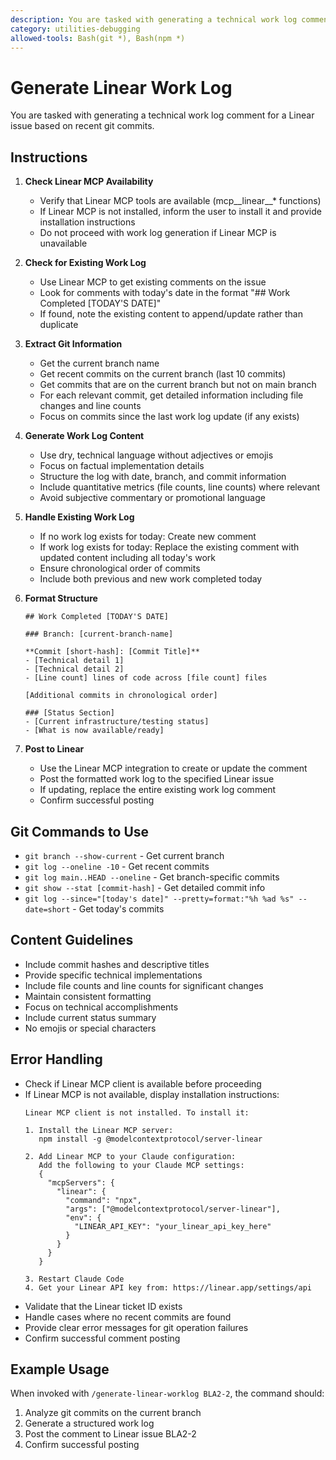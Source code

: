 ```yaml
---
description: You are tasked with generating a technical work log comment for a Linear issue based on recent git commits.
category: utilities-debugging
allowed-tools: Bash(git *), Bash(npm *)
---
```


# Generate Linear Work Log

You are tasked with generating a technical work log comment for a Linear issue based on recent git commits.

## Instructions

1. **Check Linear MCP Availability**
   - Verify that Linear MCP tools are available (mcp__linear__* functions)
   - If Linear MCP is not installed, inform the user to install it and provide installation instructions
   - Do not proceed with work log generation if Linear MCP is unavailable

2. **Check for Existing Work Log**
   - Use Linear MCP to get existing comments on the issue
   - Look for comments with today's date in the format "## Work Completed [TODAY'S DATE]"
   - If found, note the existing content to append/update rather than duplicate

2. **Extract Git Information**
   - Get the current branch name
   - Get recent commits on the current branch (last 10 commits)
   - Get commits that are on the current branch but not on main branch
   - For each relevant commit, get detailed information including file changes and line counts
   - Focus on commits since the last work log update (if any exists)

3. **Generate Work Log Content**
   - Use dry, technical language without adjectives or emojis
   - Focus on factual implementation details
   - Structure the log with date, branch, and commit information
   - Include quantitative metrics (file counts, line counts) where relevant
   - Avoid subjective commentary or promotional language

4. **Handle Existing Work Log**
   - If no work log exists for today: Create new comment
   - If work log exists for today: Replace the existing comment with updated content including all today's work
   - Ensure chronological order of commits
   - Include both previous and new work completed today

5. **Format Structure**
   ```
   ## Work Completed [TODAY'S DATE]

   ### Branch: [current-branch-name]

   **Commit [short-hash]: [Commit Title]**
   - [Technical detail 1]
   - [Technical detail 2]
   - [Line count] lines of code across [file count] files

   [Additional commits in chronological order]

   ### [Status Section]
   - [Current infrastructure/testing status]
   - [What is now available/ready]
   ```

6. **Post to Linear**
   - Use the Linear MCP integration to create or update the comment
   - Post the formatted work log to the specified Linear issue
   - If updating, replace the entire existing work log comment
   - Confirm successful posting

## Git Commands to Use
- `git branch --show-current` - Get current branch
- `git log --oneline -10` - Get recent commits
- `git log main..HEAD --oneline` - Get branch-specific commits
- `git show --stat [commit-hash]` - Get detailed commit info
- `git log --since="[today's date]" --pretty=format:"%h %ad %s" --date=short` - Get today's commits

## Content Guidelines
- Include commit hashes and descriptive titles
- Provide specific technical implementations
- Include file counts and line counts for significant changes
- Maintain consistent formatting
- Focus on technical accomplishments
- Include current status summary
- No emojis or special characters

## Error Handling
- Check if Linear MCP client is available before proceeding
- If Linear MCP is not available, display installation instructions:
  ```
  Linear MCP client is not installed. To install it:
  
  1. Install the Linear MCP server:
     npm install -g @modelcontextprotocol/server-linear
  
  2. Add Linear MCP to your Claude configuration:
     Add the following to your Claude MCP settings:
     {
       "mcpServers": {
         "linear": {
           "command": "npx",
           "args": ["@modelcontextprotocol/server-linear"],
           "env": {
             "LINEAR_API_KEY": "your_linear_api_key_here"
           }
         }
       }
     }
  
  3. Restart Claude Code
  4. Get your Linear API key from: https://linear.app/settings/api
  ```
- Validate that the Linear ticket ID exists
- Handle cases where no recent commits are found
- Provide clear error messages for git operation failures
- Confirm successful comment posting

## Example Usage
When invoked with `/generate-linear-worklog BLA2-2`, the command should:
1. Analyze git commits on the current branch
2. Generate a structured work log
3. Post the comment to Linear issue BLA2-2
4. Confirm successful posting